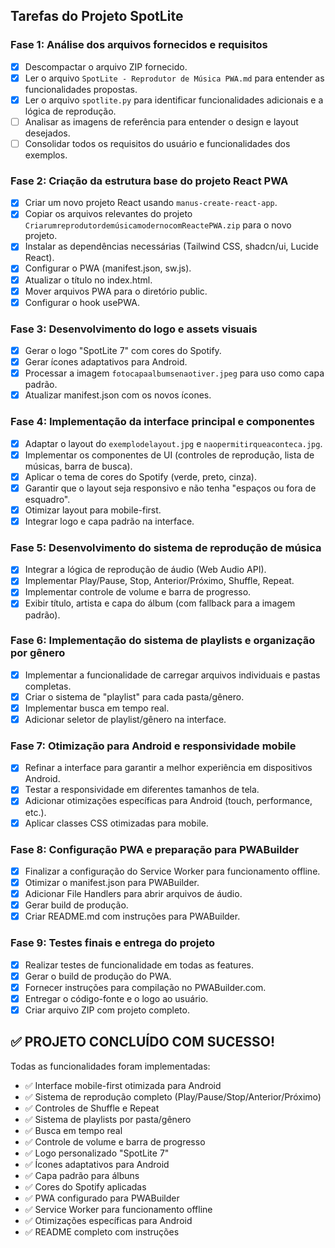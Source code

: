 ## Tarefas do Projeto SpotLite

### Fase 1: Análise dos arquivos fornecidos e requisitos
- [x] Descompactar o arquivo ZIP fornecido.
- [x] Ler o arquivo `SpotLite - Reprodutor de Música PWA.md` para entender as funcionalidades propostas.
- [x] Ler o arquivo `spotlite.py` para identificar funcionalidades adicionais e a lógica de reprodução.
- [ ] Analisar as imagens de referência para entender o design e layout desejados.
- [ ] Consolidar todos os requisitos do usuário e funcionalidades dos exemplos.

### Fase 2: Criação da estrutura base do projeto React PWA
- [x] Criar um novo projeto React usando `manus-create-react-app`.
- [x] Copiar os arquivos relevantes do projeto `CriarumreprodutordemúsicamodernocomReactePWA.zip` para o novo projeto.
- [x] Instalar as dependências necessárias (Tailwind CSS, shadcn/ui, Lucide React).
- [x] Configurar o PWA (manifest.json, sw.js).
- [x] Atualizar o título no index.html.
- [x] Mover arquivos PWA para o diretório public.
- [x] Configurar o hook usePWA.

### Fase 3: Desenvolvimento do logo e assets visuais
- [x] Gerar o logo "SpotLite 7" com cores do Spotify.
- [x] Gerar ícones adaptativos para Android.
- [x] Processar a imagem `fotocapaalbumsenaotiver.jpeg` para uso como capa padrão.
- [x] Atualizar manifest.json com os novos ícones.

### Fase 4: Implementação da interface principal e componentes
- [x] Adaptar o layout do `exemplodelayout.jpg` e `naopermitirqueaconteca.jpg`.
- [x] Implementar os componentes de UI (controles de reprodução, lista de músicas, barra de busca).
- [x] Aplicar o tema de cores do Spotify (verde, preto, cinza).
- [x] Garantir que o layout seja responsivo e não tenha "espaços ou fora de esquadro".
- [x] Otimizar layout para mobile-first.
- [x] Integrar logo e capa padrão na interface.

### Fase 5: Desenvolvimento do sistema de reprodução de música
- [x] Integrar a lógica de reprodução de áudio (Web Audio API).
- [x] Implementar Play/Pause, Stop, Anterior/Próximo, Shuffle, Repeat.
- [x] Implementar controle de volume e barra de progresso.
- [x] Exibir título, artista e capa do álbum (com fallback para a imagem padrão).

### Fase 6: Implementação do sistema de playlists e organização por gênero
- [x] Implementar a funcionalidade de carregar arquivos individuais e pastas completas.
- [x] Criar o sistema de "playlist" para cada pasta/gênero.
- [x] Implementar busca em tempo real.
- [x] Adicionar seletor de playlist/gênero na interface.

### Fase 7: Otimização para Android e responsividade mobile
- [x] Refinar a interface para garantir a melhor experiência em dispositivos Android.
- [x] Testar a responsividade em diferentes tamanhos de tela.
- [x] Adicionar otimizações específicas para Android (touch, performance, etc.).
- [x] Aplicar classes CSS otimizadas para mobile.

### Fase 8: Configuração PWA e preparação para PWABuilder
- [x] Finalizar a configuração do Service Worker para funcionamento offline.
- [x] Otimizar o manifest.json para PWABuilder.
- [x] Adicionar File Handlers para abrir arquivos de áudio.
- [x] Gerar build de produção.
- [x] Criar README.md com instruções para PWABuilder.

### Fase 9: Testes finais e entrega do projeto
- [x] Realizar testes de funcionalidade em todas as features.
- [x] Gerar o build de produção do PWA.
- [x] Fornecer instruções para compilação no PWABuilder.com.
- [x] Entregar o código-fonte e o logo ao usuário.
- [x] Criar arquivo ZIP com projeto completo.

## ✅ PROJETO CONCLUÍDO COM SUCESSO!

Todas as funcionalidades foram implementadas:
- ✅ Interface mobile-first otimizada para Android
- ✅ Sistema de reprodução completo (Play/Pause/Stop/Anterior/Próximo)
- ✅ Controles de Shuffle e Repeat
- ✅ Sistema de playlists por pasta/gênero
- ✅ Busca em tempo real
- ✅ Controle de volume e barra de progresso
- ✅ Logo personalizado "SpotLite 7"
- ✅ Ícones adaptativos para Android
- ✅ Capa padrão para álbuns
- ✅ Cores do Spotify aplicadas
- ✅ PWA configurado para PWABuilder
- ✅ Service Worker para funcionamento offline
- ✅ Otimizações específicas para Android
- ✅ README completo com instruções


